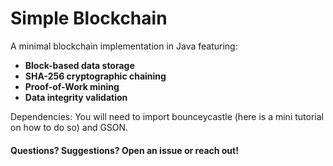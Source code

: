 # Simple Blockchain

A minimal blockchain implementation in Java featuring:

- **Block-based data storage**
- **SHA-256 cryptographic chaining**
- **Proof-of-Work mining**
- **Data integrity validation**


Dependencies: You will need to import bounceycastle (here is a mini tutorial on how to do so) and GSON.

#### Questions? Suggestions? Open an issue or reach out!
